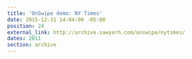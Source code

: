 ```yaml
---
title: 'OnSwipe demo: NY Times'
date: 2015-12-31 14:04:00 -05:00
position: 24
external_link: http://archive.sawyerh.com/onswipe/nytimes/
dates: 2011
section: archive
---
```


